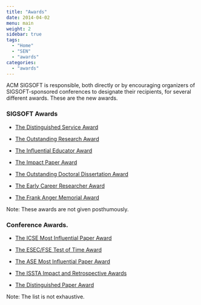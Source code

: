 ```yaml
---
title: "Awards"
date: 2014-04-02
menu: main
weight: 2
sidebar: true
tags:
  - "Home"
  - "SEN"
  - "awards"
categories:
  - "awards"
---
```


ACM SIGSOFT is responsible, both directly or by encouraging organizers of SIGSOFT-sponsored conferences to designate their recipients, for several different awards. These are the new awards.
<!--more-->

### SIGSOFT Awards
  - [The Distinguished Service Award](https://www.sigsoft.org/awards/distinguishedServiceAward.html)

  - [The Outstanding Research Award](https://www.sigsoft.org/awards/outstandingResearchAward.html)
    
  - [The Influential Educator Award](https://www.sigsoft.org/awards/influentialEducatorAward.html)
    
  - [The Impact Paper Award](https://www.sigsoft.org/awards/impactPaperAward.html)

  - [The Outstanding Doctoral Dissertation Award](https://www.sigsoft.org/awards/dissertationAward.html)

  - [The Early Career Researcher Award](https://www.sigsoft.org/awards/earlyCareerResearcherAward.html)
  
  - [The Frank Anger Memorial Award](https://www.sigsoft.org/awards/angerAward.html)

Note: These awards are not given posthumously.

### Conference Awards.

- [The ICSE Most Influential Paper Award](https://www.sigsoft.org/awards/icseMIPAward.html)

- [The ESEC/FSE Test of Time Award](http://www.esec-fse.org/test_of_time_awards)

- [The ASE Most Influential Paper Award](http://ase-conferences.org/Mip.html)

- [The ISSTA Impact and Retrospective Awards](http://ase-conferences.org/Mip.html)

- [The Distinguished Paper Award](https://www.sigsoft.org/awards/distinguishedPaperAward.html)

Note: The list is not exhaustive.
